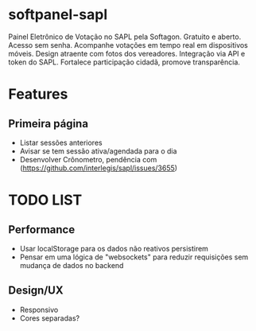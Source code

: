 # softpanel-sapl

Painel Eletrônico de Votação no SAPL pela Softagon. Gratuito e aberto. Acesso sem senha. Acompanhe votações em tempo real em dispositivos móveis. Design atraente com fotos dos vereadores. Integração via API e token do SAPL. Fortalece participação cidadã, promove transparência.

# Features
## Primeira página
- Listar sessões anteriores
- Avisar se tem sessão ativa/agendada para o dia
- Desenvolver Crônometro, pendência com (https://github.com/interlegis/sapl/issues/3655)


# TODO LIST
## Performance
- Usar localStorage para os dados não reativos persistirem
- Pensar em uma lógica de "websockets" para reduzir requisições sem mudança de dados no backend

## Design/UX
- Responsivo
- Cores separadas?